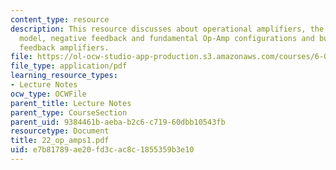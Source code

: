 ```yaml
---
content_type: resource
description: This resource discusses about operational amplifiers, the ideal op-amp
  model, negative feedback and fundamental Op-Amp configurations and building negative
  feedback amplifiers.
file: https://ol-ocw-studio-app-production.s3.amazonaws.com/courses/6-071j-introduction-to-electronics-signals-and-measurement-spring-2006/e7b81789ae20fd3cac8c1855359b3e10_22_op_amps1.pdf
file_type: application/pdf
learning_resource_types:
- Lecture Notes
ocw_type: OCWFile
parent_title: Lecture Notes
parent_type: CourseSection
parent_uid: 9384461b-aeba-b2c6-c719-60dbb10543fb
resourcetype: Document
title: 22_op_amps1.pdf
uid: e7b81789-ae20-fd3c-ac8c-1855359b3e10
---
```

